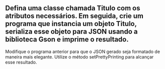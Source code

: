 ## Defina uma classe chamada Titulo com os atributos necessários. Em seguida, crie um programa que instancia um objeto Titulo, serializa esse objeto para JSON usando a biblioteca Gson e imprime o resultado.



Modifique o programa anterior para que o JSON gerado seja formatado de maneira mais elegante. Utilize o método setPrettyPrinting para alcançar esse resultado.
